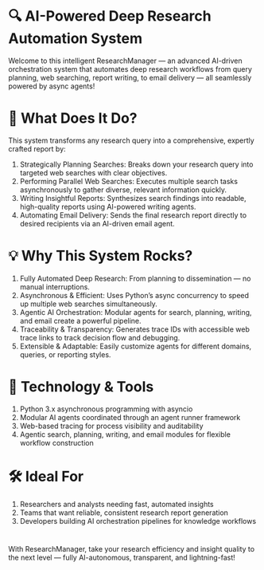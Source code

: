 # 🔍 AI-Powered Deep Research Automation System

Welcome to this intelligent ResearchManager — an advanced AI-driven orchestration system that automates deep research workflows from query planning, web searching, report writing, to email delivery — all seamlessly powered by async agents!

# 🚀 What Does It Do?

This system transforms any research query into a comprehensive, expertly crafted report by:

  1. Strategically Planning Searches: Breaks down your research query into targeted web searches with clear objectives.
  2. Performing Parallel Web Searches: Executes multiple search tasks asynchronously to gather diverse, relevant information quickly.
  3. Writing Insightful Reports: Synthesizes search findings into readable, high-quality reports using AI-powered writing agents.
  4. Automating Email Delivery: Sends the final research report directly to desired recipients via an AI-driven email agent.

# 💡 Why This System Rocks?

  1. Fully Automated Deep Research: From planning to dissemination — no manual interruptions.
  2. Asynchronous & Efficient: Uses Python’s async concurrency to speed up multiple web searches simultaneously.
  3. Agentic AI Orchestration: Modular agents for search, planning, writing, and email create a powerful pipeline.
  4. Traceability & Transparency: Generates trace IDs with accessible web trace links to track decision flow and debugging.
  5. Extensible & Adaptable: Easily customize agents for different domains, queries, or reporting styles.

# 🔧 Technology & Tools

  1. Python 3.x asynchronous programming with asyncio
  2. Modular AI agents coordinated through an agent runner framework
  3. Web-based tracing for process visibility and auditability
  4. Agentic search, planning, writing, and email modules for flexible workflow construction

# 🛠️ Ideal For

  1. Researchers and analysts needing fast, automated insights
  2. Teams that want reliable, consistent research report generation
  3. Developers building AI orchestration pipelines for knowledge workflows

#
With ResearchManager, take your research efficiency and insight quality to the next level — fully AI-autonomous, transparent, and lightning-fast!

#
